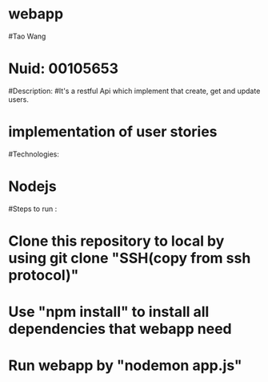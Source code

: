 # webapp

#Tao Wang
# Nuid: 00105653



#Description:
#It's a restful Api which implement that create, get and update users.
# implementation of user stories

#Technologies:
#      Nodejs

#Steps to run :
# Clone this repository to local by using git clone "SSH(copy from ssh protocol)"
# Use "npm install" to install all dependencies that webapp need
# Run webapp by "nodemon app.js"